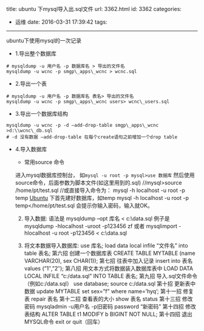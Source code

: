 title: ubuntu 下mysql导入出.sql文件
url: 3362.html
id: 3362
categories:
  - 运维
date: 2016-03-31 17:39:42
tags:
---
ubuntu下使用mysql的一次记录
<!--more-->
- 1.导出整个数据库
```
# mysqldump -u 用户名 -p 数据库名 > 导出的文件名
mysqldump -u wcnc -p smgp\_apps\_wcnc > wcnc.sql 
```

- 2.导出一个表 
```
# mysqldump -u 用户名 -p 数据库名 表名> 导出的文件名 
mysqldump -u wcnc -p smgp\_apps\_wcnc users> wcnc\_users.sql 
```
- 3.导出一个数据库结构
```
mysqldump -u wcnc -p -d –add-drop-table smgp\_apps\_wcnc >d:\\wcnc\_db.sql 
# -d 没有数据 –add-drop-table 在每个create语句之前增加一个drop table 
```
- 4.导入数据库 
	- 常用source 命令 
    
   进入mysql数据库控制台， 如`mysql -u root -p mysql>use 数据库` 然后使用source命令，后面参数为脚本文件(如这里用到的.sql) //mysql>source /home/pt/test.sql //或直接导入命令为： mysql -h localhost -u root -p temp [Ubuntu](http://www.linuxidc.com/topicnews.aspx?tid=2 "Ubuntu") 下首先建好数据库，如temp mysql -h localhost -u root -p temp</home/pt/test.sql 会提示你输入密码，输入就OK。 
   
	 2. 导入数据: 语法是 mysqldump –opt 库名 < c:\\data.sql 例子是 mysqldump -hlocalhost -uroot -p123456 zf 或者 mysqlimport -hlocalhost -u root -p123456 &lt; c:\\data.sql 
     
   3. 将文本数据导入数据库: use 库名; load data local infile “文件名” into table 表名; 第六招 创建一个数据库表 CREATE TABLE MYTABLE (name VARCHAR(20), sex CHAR(1)); 第七招 往表中加入记录 insert into 表名 values (”1″,”2″); 第八招 用文本方式将数据装入数据库表中 LOAD DATA LOCAL INFILE “c:/data.sql” INTO TABLE 表名; 第九招 导入.sql文件命令（例如c:/data.sql） use database; source c:/data.sql 第十招 更新表中数据 update MYTABLE set sex=”f” where name=’hyq’; 第十一招 修复表 repair 表名 第十二招 查看表的大小 show 表名 status 第十三招 修改密码 mysqladmin -u用户名 -p旧密码 password “新密码” 第十四招 修改表结构 ALTER TABLE t1 MODIFY b BIGINT NOT NULL; 第十四招 退出MYSQL命令 exit or quit（回车）
